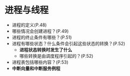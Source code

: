 # 进程与线程

- 进程的定义(P.48)
- 哪些情况会创建进程？(P.49)
- 进程的终止条件有哪些？(P.51)
- 进程有哪些状态？什么条件会引起这些状态的转换？(P.52)
  - **进程状态转换时发生了什么**
  - 哪些转换是由调度程序引起的？(P.52)
- 进程表包括哪些内容？(P.53)
- **中断向量和中断服务例程**
